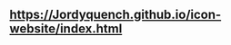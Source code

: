 
https://Jordyquench.github.io/icon-website/index.html
------------------------------------------------------------